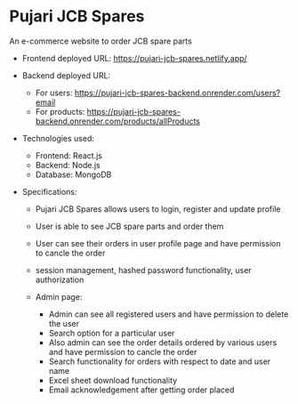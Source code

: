 # Pujari JCB Spares

An e-commerce website to order JCB spare parts

- Frontend deployed URL: https://pujari-jcb-spares.netlify.app/

- Backend deployed URL:
  - For users: https://pujari-jcb-spares-backend.onrender.com/users?email
  - For products: https://pujari-jcb-spares-backend.onrender.com/products/allProducts

- Technologies used:
  - Frontend: React.js
  - Backend: Node.js
  - Database: MongoDB
  
- Specifications:
  - Pujari JCB Spares allows users to login, register and update profile
  - User is able to see JCB spare parts and order them
  - User can see their orders in user profile page and have permission to cancle the order
  - session management, hashed password functionality, user authorization
  
  - Admin page:
    - Admin can see all registered users and have permission to delete the user
    - Search option for a particular user
    - Also admin can see the order details ordered by various users and have permission to cancle the order
    - Search functionality for orders with respect to date and user name
    - Excel sheet download functionality
    - Email acknowledgement after getting order placed
